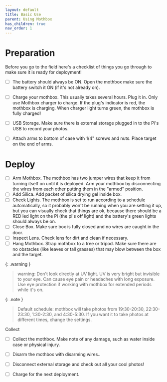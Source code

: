 ```yaml
---
layout: default
title: Basic Use
parent: Using Mothbox
has_children: true
nav_order: 1
---
```


# Preparation
Before you go to the field here's a checklist of things you go through to make sure it is ready for deployment!

- [ ] The battery should always be ON. Open the mothbox make sure the battery switch it ON (if it's not already on). 
- [ ] Charge your mothbox. This usually takes several hours. Plug it in. Only use Mothbox charger to charge. If the plug's indicator is red, the mothbox is charging. When charger light turns green, the mothbox is fully charged!
- [ ] USB Storage. Make sure there is external storage plugged in to the Pi's USB to record your photos.
- [ ] Attach arms to bottom of case with 1/4" screws and nuts. Place target on the end of arms.


# Deploy
- [ ] Arm Mothbox. The mothbox has two jumper wires that keep it from turning itself on until it is deployed. Arm your mothbox by disconnecting the wires from each other putting them in the "armed" position.
- [ ] Add Silica. Add packet of silica drying gel inside box.
- [ ] Check Lights. The mothbox is set to run according to a schedule automatically, so it probably won't be running when you are setting it up, but you can visually check that things are ok, because there should be a RED led light on the Pi (the pi's off light) and the battery's green lights should always be on.
- [ ] Close Box. Make sure box is fully closed and no wires are caught in the door.
- [ ] Inspect Lens. Check lens for dirt and clean if necessary.
- [ ] Hang Mothbox. Strap mothbox to a tree or tripod. Make sure there are no obstacles (like leaves or tall grasses) that may blow between the box and the target.

{: .warning }
> warning: Don't look directly at UV light. UV is very bright but invisible to your eye. Can cause eye pain or headaches with long exposure. Use eye protection if working with mothbox for extended periods while it's on.

{: .note }
> Default schedule: mothbox will take photos from 19:30-20:30, 22:30-23:30, 1:30-2:30, and 4:30-5:30. If you want it to take photos at different times, change the settings.

Collect
- [ ] Collect the mothbox. Make note of any damage, such as water inside case or physical injury.
- [ ] Disarm the mothbox with disarming wires.. 
- [ ] Disconnect external storage and check out all your cool photos!
- [ ] Charge for the next deployment.


